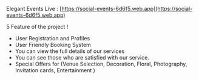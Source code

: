 Elegant Events
Live : [https://social-events-6d6f5.web.app](https://social-events-6d6f5.web.app)

5 Feature of the project !

-  User Registration and Profiles
-  User Friendly Booking System
-  You can view the full details of our services
-  You can see those who are satisfied with our service.
-  Special Offers for (Venue Selection, Decoration, Floral, Photography, Invitation cards, Entertainment )

